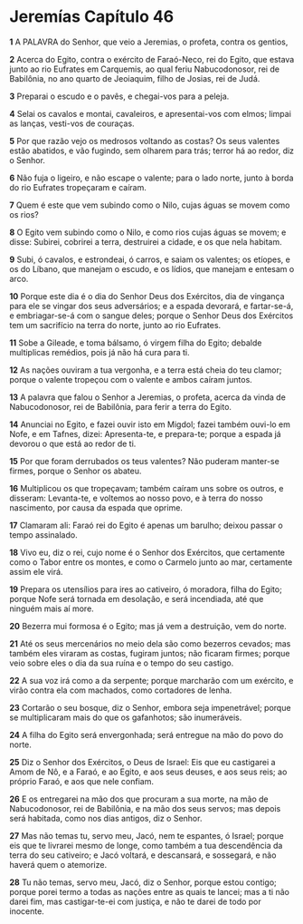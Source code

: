 # Jeremías Capítulo 46

**1** 	A PALAVRA do Senhor, que veio a Jeremias, o profeta, contra os gentios,

**2** 	Acerca do Egito, contra o exército de Faraó-Neco, rei do Egito, que estava junto ao rio Eufrates em Carquemis, ao qual feriu Nabucodonosor, rei de Babilônia, no ano quarto de Jeoiaquim, filho de Josias, rei de Judá.

**3** 	Preparai o escudo e o pavês, e chegai-vos para a peleja.

**4** 	Selai os cavalos e montai, cavaleiros, e apresentai-vos com elmos; limpai as lanças, vesti-vos de couraças.

**5** 	Por que razão vejo os medrosos voltando as costas? Os seus valentes estão abatidos, e vão fugindo, sem olharem para trás; terror há ao redor, diz o Senhor.

**6** 	Não fuja o ligeiro, e não escape o valente; para o lado norte, junto à borda do rio Eufrates tropeçaram e caíram.

**7** 	Quem é este que vem subindo como o Nilo, cujas águas se movem como os rios?

**8** 	O Egito vem subindo como o Nilo, e como rios cujas águas se movem; e disse: Subirei, cobrirei a terra, destruirei a cidade, e os que nela habitam.

**9** 	Subi, ó cavalos, e estrondeai, ó carros, e saiam os valentes; os etíopes, e os do Líbano, que manejam o escudo, e os lídios, que manejam e entesam o arco.

**10** 	Porque este dia é o dia do Senhor Deus dos Exércitos, dia de vingança para ele se vingar dos seus adversários; e a espada devorará, e fartar-se-á, e embriagar-se-á com o sangue deles; porque o Senhor Deus dos Exércitos tem um sacrifício na terra do norte, junto ao rio Eufrates.

**11** 	Sobe a Gileade, e toma bálsamo, ó virgem filha do Egito; debalde multiplicas remédios, pois já não há cura para ti.

**12** 	As nações ouviram a tua vergonha, e a terra está cheia do teu clamor; porque o valente tropeçou com o valente e ambos caíram juntos.

**13** 	A palavra que falou o Senhor a Jeremias, o profeta, acerca da vinda de Nabucodonosor, rei de Babilônia, para ferir a terra do Egito.

**14** 	Anunciai no Egito, e fazei ouvir isto em Migdol; fazei também ouvi-lo em Nofe, e em Tafnes, dizei: Apresenta-te, e prepara-te; porque a espada já devorou o que está ao redor de ti.

**15** 	Por que foram derrubados os teus valentes? Não puderam manter-se firmes, porque o Senhor os abateu.

**16** 	Multiplicou os que tropeçavam; também caíram uns sobre os outros, e disseram: Levanta-te, e voltemos ao nosso povo, e à terra do nosso nascimento, por causa da espada que oprime.

**17** 	Clamaram ali: Faraó rei do Egito é apenas um barulho; deixou passar o tempo assinalado.

**18** 	Vivo eu, diz o rei, cujo nome é o Senhor dos Exércitos, que certamente como o Tabor entre os montes, e como o Carmelo junto ao mar, certamente assim ele virá.

**19** 	Prepara os utensílios para ires ao cativeiro, ó moradora, filha do Egito; porque Nofe será tornada em desolação, e será incendiada, até que ninguém mais aí more.

**20** 	Bezerra mui formosa é o Egito; mas já vem a destruição, vem do norte.

**21** 	Até os seus mercenários no meio dela são como bezerros cevados; mas também eles viraram as costas, fugiram juntos; não ficaram firmes; porque veio sobre eles o dia da sua ruína e o tempo do seu castigo.

**22** 	A sua voz irá como a da serpente; porque marcharão com um exército, e virão contra ela com machados, como cortadores de lenha.

**23** 	Cortarão o seu bosque, diz o Senhor, embora seja impenetrável; porque se multiplicaram mais do que os gafanhotos; são inumeráveis.

**24** 	A filha do Egito será envergonhada; será entregue na mão do povo do norte.

**25** 	Diz o Senhor dos Exércitos, o Deus de Israel: Eis que eu castigarei a Amom de Nô, e a Faraó, e ao Egito, e aos seus deuses, e aos seus reis; ao próprio Faraó, e aos que nele confiam.

**26** 	E os entregarei na mão dos que procuram a sua morte, na mão de Nabucodonosor, rei de Babilônia, e na mão dos seus servos; mas depois será habitada, como nos dias antigos, diz o Senhor.

**27** 	Mas não temas tu, servo meu, Jacó, nem te espantes, ó Israel; porque eis que te livrarei mesmo de longe, como também a tua descendência da terra do seu cativeiro; e Jacó voltará, e descansará, e sossegará, e não haverá quem o atemorize.

**28** 	Tu não temas, servo meu, Jacó, diz o Senhor, porque estou contigo; porque porei termo a todas as nações entre as quais te lancei; mas a ti não darei fim, mas castigar-te-ei com justiça, e não te darei de todo por inocente.

